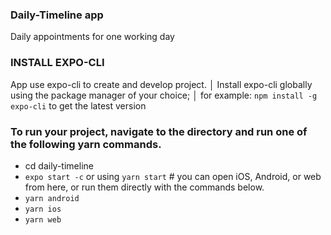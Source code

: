 ### Daily-Timeline app

Daily appointments for one working day

### INSTALL EXPO-CLI 

App use expo-cli to create and develop project.
│   Install expo-cli globally using the package manager of your choice;
│   for example: `npm install -g expo-cli` to get the latest version

### To run your project, navigate to the directory and run one of the following yarn commands.

- cd daily-timeline
- `expo start -c` or using `yarn start` # you can open iOS, Android, or web from here, or run them directly with the commands below.
- `yarn android`
- `yarn ios`
- `yarn web`